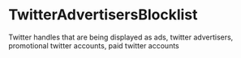 # TwitterAdvertisersBlocklist
Twitter handles that are being displayed as ads, twitter advertisers, promotional twitter accounts, paid twitter accounts
